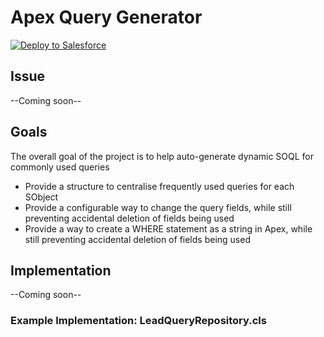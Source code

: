 # Apex Query Generator
<a href="https://githubsfdeploy.herokuapp.com?owner=jongpie&repo=ApexQueryGenerator">
  <img alt="Deploy to Salesforce"
       src="https://raw.githubusercontent.com/afawcett/githubsfdeploy/master/src/main/webapp/resources/img/deploy.png">
</a>

## Issue
--Coming soon--

## Goals
The overall goal of the project is to help auto-generate dynamic SOQL for commonly used queries
* Provide a structure to centralise frequently used queries for each SObject
* Provide a configurable way to change the query fields, while still preventing accidental deletion of fields being used
* Provide a way to create a WHERE statement as a string in Apex, while still preventing accidental deletion of fields being used

## Implementation
--Coming soon--

### Example Implementation: LeadQueryRepository.cls